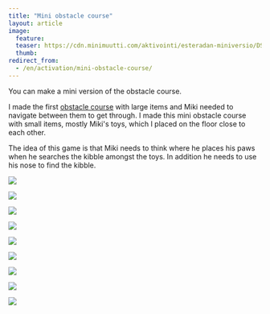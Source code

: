 ```yaml
---
title: "Mini obstacle course"
layout: article
image:
  feature:
  teaser: https://cdn.minimuutti.com/aktivointi/esteradan-miniversio/DS15253-245px.jpg
  thumb:
redirect_from:
  - /en/activation/mini-obstacle-course/
---
```


You can make a mini version of the obstacle course.

I made the first [obstacle course](/en/brain-games/obstacle-course/) with large items and Miki needed to navigate between them to get through. I made this mini obstacle course with small items, mostly Miki's toys, which I placed on the floor close to each other.

The idea of this game is that Miki needs to think where he places his paws when he searches the kibble amongst the toys. In addition he needs to use his nose to find the kibble.

![](https://cdn.minimuutti.com/aktivointi/esteradan-miniversio/DS15253-800px.jpg)

![](https://cdn.minimuutti.com/aktivointi/esteradan-miniversio/DS15261-800px.jpg)

![](https://cdn.minimuutti.com/aktivointi/esteradan-miniversio/DS15265-800px.jpg)

![](https://cdn.minimuutti.com/aktivointi/esteradan-miniversio/DS15298-800px.jpg)

![](https://cdn.minimuutti.com/aktivointi/esteradan-miniversio/DS15302-800px.jpg)

![](https://cdn.minimuutti.com/aktivointi/esteradan-miniversio/DS15324-800px.jpg)

![](https://cdn.minimuutti.com/aktivointi/esteradan-miniversio/DS15330-800px.jpg)

![](https://cdn.minimuutti.com/aktivointi/esteradan-miniversio/DS15357-800px.jpg)

![](https://cdn.minimuutti.com/aktivointi/esteradan-miniversio/DS15397-800px.jpg)
